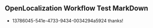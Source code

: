 ## OpenLocalization Workflow Test MarkDown
* 13786045-541e-4733-9434-0034294a5924 thanks!

<!--HONumber=Aug16_HO1-->


